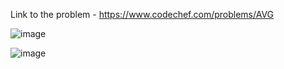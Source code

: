 Link to the problem - https://www.codechef.com/problems/AVG


![image](https://github.com/Haleshot/Competitive-Programming/assets/57552973/471b9963-30a9-4868-96f7-cdf56960580c)



![image](https://github.com/Haleshot/Competitive-Programming/assets/57552973/890210ce-7eeb-49fa-a674-653ec0975c88)
